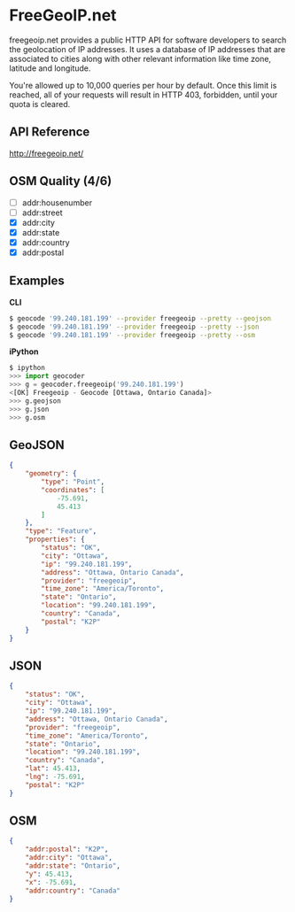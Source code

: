 FreeGeoIP.net
=============
freegeoip.net provides a public HTTP API for software developers to 
search the geolocation of IP addresses. It uses a database of IP addresses 
that are associated to cities along with other relevant information like 
time zone, latitude and longitude.

You're allowed up to 10,000 queries per hour by default. Once this 
limit is reached, all of your requests will result in HTTP 403, 
forbidden, until your quota is cleared. 

API Reference
-------------
http://freegeoip.net/

OSM Quality (4/6)
-----------------
- [ ] addr:housenumber
- [ ] addr:street
- [x] addr:city
- [x] addr:state
- [x] addr:country
- [x] addr:postal

Examples
--------
**CLI**

```bash
$ geocode '99.240.181.199' --provider freegeoip --pretty --geojson
$ geocode '99.240.181.199' --provider freegeoip --pretty --json
$ geocode '99.240.181.199' --provider freegeoip --pretty --osm
```
**iPython**

```python
$ ipython
>>> import geocoder
>>> g = geocoder.freegeoip('99.240.181.199')
<[OK] Freegeoip - Geocode [Ottawa, Ontario Canada]>
>>> g.geojson
>>> g.json
>>> g.osm
```
GeoJSON
-------
```json
{
    "geometry": {
        "type": "Point", 
        "coordinates": [
            -75.691, 
            45.413
        ]
    }, 
    "type": "Feature", 
    "properties": {
        "status": "OK", 
        "city": "Ottawa", 
        "ip": "99.240.181.199", 
        "address": "Ottawa, Ontario Canada", 
        "provider": "freegeoip", 
        "time_zone": "America/Toronto", 
        "state": "Ontario", 
        "location": "99.240.181.199", 
        "country": "Canada", 
        "postal": "K2P"
    }
}
```
JSON
----
```json
{
    "status": "OK", 
    "city": "Ottawa", 
    "ip": "99.240.181.199", 
    "address": "Ottawa, Ontario Canada", 
    "provider": "freegeoip", 
    "time_zone": "America/Toronto", 
    "state": "Ontario", 
    "location": "99.240.181.199", 
    "country": "Canada", 
    "lat": 45.413, 
    "lng": -75.691, 
    "postal": "K2P"
}
```
OSM
---
```json
{
    "addr:postal": "K2P", 
    "addr:city": "Ottawa", 
    "addr:state": "Ontario", 
    "y": 45.413, 
    "x": -75.691, 
    "addr:country": "Canada"
}
```